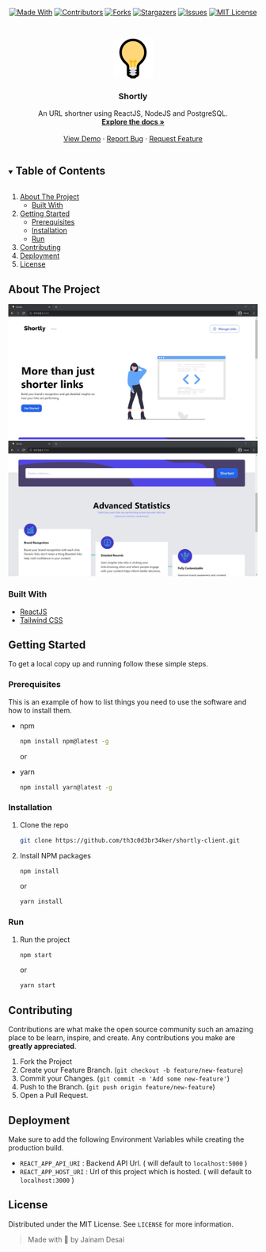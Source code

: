 <!--
*** Thanks for checking out the README-Template. If you have a suggestion
*** that would make this better, please fork the repo and create a pull request
*** or simply open an issue with the tag "enhancement".
*** Thanks again! Now go create something AMAZING! :D
***
***
***
*** To avoid retyping too much info. Do a search and replace for the following:
*** github_username, repo_name, twitter_handle, email, project_title, project_description
-->

<!-- PROJECT SHIELDS -->
<!--
*** I'm using markdown "reference style" links for readability.
*** Reference links are enclosed in brackets [ ] instead of parentheses ( ).
*** See the bottom of this document for the declaration of the reference variables
*** for contributors-url, forks-url, etc. This is an optional, concise syntax you may use.
*** https://www.markdownguide.org/basic-syntax/#reference-style-links
-->
<span style="display:block;text-align:center">

[![Made With][made-with-shield]][made-with-url]
[![Contributors][contributors-shield]][contributors-url]
[![Forks][forks-shield]][forks-url]
[![Stargazers][stars-shield]][stars-url]
[![Issues][issues-shield]][issues-url]
[![MIT License][license-shield]][license-url]

</span>

<!-- PROJECT LOGO -->
<br />
<p align="center">
  <a href="https://github.com/th3c0d3br34ker/shortly-client">
    <img src="images/logo.png" alt="Logo" width="80" height="80">
  </a>

  <h3 align="center">Shortly</h3>

  <p align="center">
    An URL shortner using ReactJS, NodeJS and PostgreSQL.
    <br />
    <a href="https://github.com/th3c0d3br34ker/shortly-client"><strong>Explore the docs »</strong></a>
    <br />
    <br />
    <a href="https://shortly-client.netlify.app">View Demo</a>
    ·
    <a href="https://github.com/th3c0d3br34ker/shortly-client/issues">Report Bug</a>
    ·
    <a href="https://github.com/th3c0d3br34ker/shortly-client/issues">Request Feature</a>
  </p>
</p>

<!-- TABLE OF CONTENTS -->
<details open="open">
  <summary><h2 style="display: inline-block">Table of Contents</h2></summary>
  <ol>
    <li>
      <a href="#about-the-project">About The Project</a>
      <ul>
        <li><a href="#built-with">Built With</a></li>
      </ul>
    </li>
    <li>
      <a href="#getting-started">Getting Started</a>
      <ul>
        <li><a href="#prerequisites">Prerequisites</a></li>
        <li><a href="#installation">Installation</a></li>
        <li><a href="#run">Run</a></li>
      </ul>
    </li>
    <li><a href="#contributing">Contributing</a></li>
    <li><a href="#contributing">Deployment</a></li>
    <li><a href="#license">License</a></li>
  </ol>
</details>

<!-- ABOUT THE PROJECT -->

## About The Project

[![Product Name Screen Shot][product-screenshot-1]](https://shortly-client.netlify.app)
[![Product Name Screen Shot][product-screenshot-2]](https://shortly-client.netlify.app)

### Built With

- [ReactJS](https://reactjs.org/docs/getting-started.html)
- [Tailwind CSS](https://tailwindcss.com/docs)

<!-- GETTING STARTED -->

## Getting Started

To get a local copy up and running follow these simple steps.

### Prerequisites

This is an example of how to list things you need to use the software and how to install them.

- npm
  ```sh
  npm install npm@latest -g
  ```
  or

- yarn
  ```sh
  npm install yarn@latest -g
  ```

### Installation

1. Clone the repo
   ```sh
   git clone https://github.com/th3c0d3br34ker/shortly-client.git
   ```
2. Install NPM packages
   ```sh
   npm install
   ```
   or
   ```sh
   yarn install
   ```


### Run


1. Run the project
   ```sh
   npm start
   ```
   or
   ```sh
   yarn start
   ```

<!-- CONTRIBUTING -->

## Contributing

Contributions are what make the open source community such an amazing place to be learn, inspire, and create. Any contributions you make are **greatly appreciated**.

1. Fork the Project
2. Create your Feature Branch. (`git checkout -b feature/new-feature`)
3. Commit your Changes. (`git commit -m 'Add some new-feature'`)
4. Push to the Branch. (`git push origin feature/new-feature`)
5. Open a Pull Request.

<!-- DEPLOYMENT -->

## Deployment

Make sure to add the following Environment Variables while creating the production build.
   - `REACT_APP_API_URI` : Backend API Url. ( will default to `localhost:5000` )
   - `REACT_APP_HOST_URI` : Url of this project which is hosted. ( will default to  `localhost:3000` )

<!-- LICENSE -->

## License

Distributed under the MIT License. See `LICENSE` for more information.



> Made with 💙 by Jainam Desai

<!-- MARKDOWN LINKS & IMAGES -->
<!-- https://www.markdownguide.org/basic-syntax/#reference-style-links -->

[contributors-shield]: https://img.shields.io/github/contributors/th3c0d3br34ker/shortly-client.svg?style=for-the-badge
[contributors-url]: https://github.com/th3c0d3br34ker/shortly-client/graphs/contributors
[forks-shield]: https://img.shields.io/github/forks/th3c0d3br34ker/shortly-client.svg?style=for-the-badge
[forks-url]: https://github.com/th3c0d3br34ker/shortly-client/network/members
[stars-shield]: https://img.shields.io/github/stars/th3c0d3br34ker/shortly-client.svg?style=for-the-badge
[stars-url]: https://github.com/th3c0d3br34ker/shortly-client/stargazers
[issues-shield]: https://img.shields.io/github/issues/th3c0d3br34ker/shortly-client.svg?style=for-the-badge
[issues-url]: https://github.com/th3c0d3br34ker/shortly-client/issues
[license-shield]: https://img.shields.io/github/license/th3c0d3br34ker/shortly-client.svg?style=for-the-badge
[license-url]: https://github.com/th3c0d3br34ker/shortly-client/blob/master/LICENSE.txt
[made-with-shield]: https://img.shields.io/github/languages/top/th3c0d3br34ker/shortly-client?style=for-the-badge
[made-with-url]: https://shields.io/github/languages/top/th3c0d3br34ker/shortly-client.svg?style-for-the-badge
[product-screenshot-1]: images/screenshot_1.jpg
[product-screenshot-2]: images/screenshot_2.jpg
